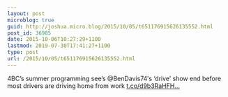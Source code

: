```yaml
---
layout: post
microblog: true
guid: http://joshua.micro.blog/2015/10/05/t651176915626135552.html
post_id: 36985
date: 2015-10-06T10:27:29+1100
lastmod: 2019-07-30T17:41:27+1100
type: post
url: /2015/10/05/t651176915626135552.html
---
```

4BC’s summer programming see’s @BenDavis74′s ‘drive’ show end before most drivers are driving home from work [t.co/d9b3RaHFH...](http://t.co/d9b3RaHFHv)
